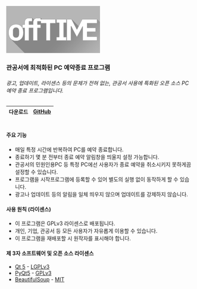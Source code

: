 <p align="left">
  <img src="offTIME/icon/iconLong.png" width="50%"/>
  <br>
</p>

### 관공서에 최적화된 PC 예약종료 프로그램
###### 광고, 업데이트, 라이센스 등의 문제가 전혀 없는, 관공서 사용에 특화된 오픈 소스 PC 예약 종료 프로그램입니다.


| 다운로드 | [GitHub]() |
| :--: | -- |

#
#
#### 주요 기능
- 매일 특정 시간에 반복하여 PC를 예약 종료합니다.
- 종료하기 몇 분 전부터 종료 예약 알림창을 띄울지 설정 가능합니다.
- 관공서의 민원인용PC 등 특정 PC에선 사용자가 종료 예약을 취소시키지 못하게끔 설정할 수 있습니다.
- 프로그램을 시작프로그램에 등록할 수 있어 별도의 실행 없이 동작하게 할 수 있습니다.
- 광고나 업데이트 등의 알림을 일체 띄우지 않으며 업데이트를 강제하지 않습니다.

#### 사용 원칙 (라이센스)
- 이 프로그램은 GPLv3 라이센스로 배포됩니다.
- 개인, 기업, 관공서 등 모든 사용자가 자유롭게 이용할 수 있습니다.
- 이 프로그램을 재배포할 시 원작자를 표시해야 합니다.

#### 제 3자 소프트웨어 및 오픈 소스 라이센스
- [Qt 5](https://code.qt.io/cgit/) - [LGPLv3](https://www.gnu.org/licenses/lgpl-3.0.en.html)
- [PyQt5](https://www.riverbankcomputing.com/software/pyqt/) - [GPLv3](https://www.gnu.org/licenses/gpl-3.0.en.html)
- [BeautifulSoup](https://github.com/waylan/beautifulsoup) - [MIT](https://www.mit.edu/~amini/LICENSE.md)
